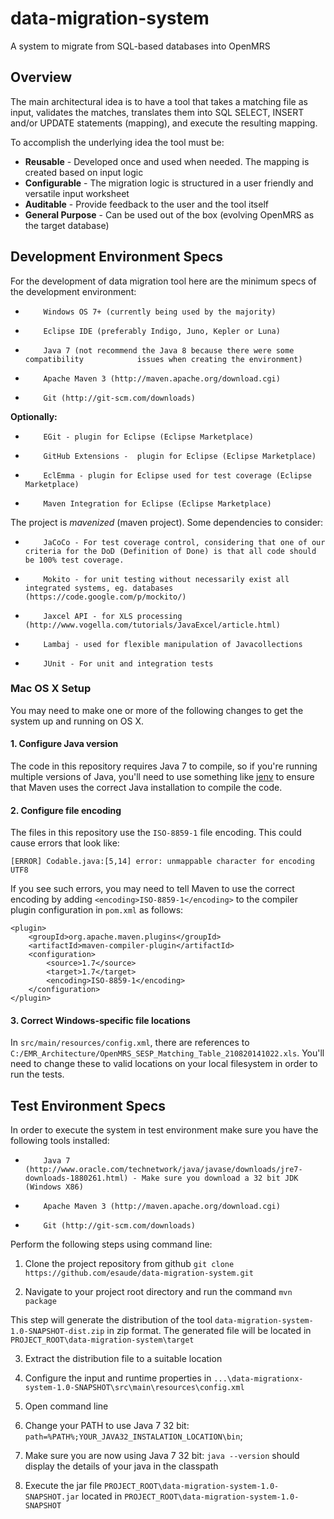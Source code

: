 data-migration-system
=====================

A system to migrate from SQL-based databases into OpenMRS

Overview
--------
The main architectural idea is to have a tool that takes a matching file as input, validates the matches, translates them into SQL SELECT, INSERT and/or UPDATE statements (mapping), and execute the resulting mapping.

To accomplish the underlying idea the tool must be:
-  **Reusable** - Developed once and used when needed. The mapping is created based on input logic
-  **Configurable** - The migration logic is structured in a user friendly and versatile input worksheet
-  **Auditable** - Provide feedback to the user and the tool itself
-  **General Purpose** - Can be used out of the box (evolving OpenMRS as the target database)

Development Environment Specs
------------------------------
For the development of data migration tool here are the minimum specs of the development environment:
 
-         Windows OS 7+ (currently being used by the majority)
-         Eclipse IDE (preferably Indigo, Juno, Kepler or Luna)
-         Java 7 (not recommend the Java 8 because there were some compatibility            issues when creating the environment)
-         Apache Maven 3 (http://maven.apache.org/download.cgi)
-         Git (http://git-scm.com/downloads)
 
**Optionally:**
-         EGit - plugin for Eclipse (Eclipse Marketplace)
-         GitHub Extensions -  plugin for Eclipse (Eclipse Marketplace)
-         EclEmma - plugin for Eclipse used for test coverage (Eclipse Marketplace)
-         Maven Integration for Eclipse (Eclipse Marketplace)
 
The project is *mavenized* (maven project). Some dependencies to consider:
-         JaCoCo - For test coverage control, considering that one of our criteria for the DoD (Definition of Done) is that all code should be 100% test coverage.
-         Mokito - for unit testing without necessarily exist all integrated systems, eg. databases (https://code.google.com/p/mockito/)
-         Jaxcel API - for XLS processing (http://www.vogella.com/tutorials/JavaExcel/article.html)
-         Lambaj - used for flexible manipulation of Javacollections
-         JUnit - For unit and integration tests

### Mac OS X Setup

You may need to make one or more of the following changes to get the system up and running on OS X.

#### 1. Configure Java version

The code in this repository requires Java 7 to compile, so if you're running multiple versions of Java, you'll need to use something like [jenv](http://www.jenv.be/) to ensure that Maven uses the correct Java installation to compile the code.

#### 2. Configure file encoding

The files in this repository use the `ISO-8859-1` file encoding. This could cause errors that look like:

````
[ERROR] Codable.java:[5,14] error: unmappable character for encoding UTF8
`````

If you see such errors, you may need to tell Maven to use the correct encoding by adding `<encoding>ISO-8859-1</encoding>` to the compiler plugin configuration in `pom.xml` as follows:

````
<plugin>
    <groupId>org.apache.maven.plugins</groupId>
    <artifactId>maven-compiler-plugin</artifactId>
    <configuration>
        <source>1.7</source>
        <target>1.7</target>
        <encoding>ISO-8859-1</encoding>
    </configuration>
</plugin>
````

#### 3. Correct Windows-specific file locations

In `src/main/resources/config.xml`, there are references to `C:/EMR_Architecture/OpenMRS_SESP_Matching_Table_210820141022.xls`. You'll need to change these to valid locations on your local filesystem in order to run the tests.

Test Environment Specs
------------------------------

In order to execute the system in test environment make sure you have the following tools installed:

-         Java 7 (http://www.oracle.com/technetwork/java/javase/downloads/jre7-downloads-1880261.html) - Make sure you download a 32 bit JDK (Windows X86)
-         Apache Maven 3 (http://maven.apache.org/download.cgi)
-         Git (http://git-scm.com/downloads)

Perform the following steps using command line:

1. Clone the project repository from github `git clone https://github.com/esaude/data-migration-system.git`

2. Navigate to your project root directory and run the command `mvn package`

This step will generate the distribution of the tool `data-migration-system-1.0-SNAPSHOT-dist.zip` in zip format. The generated file will be located in `PROJECT_ROOT\data-migration-system\target`

3. Extract the distribution file to a suitable location

4. Configure the input and runtime properties in `...\data-migrationx-system-1.0-SNAPSHOT\src\main\resources\config.xml`

5. Open command line

6. Change your PATH to use Java 7 32 bit: `path=%PATH%;YOUR_JAVA32_INSTALATION_LOCATION\bin`;

7. Make sure you are now using Java 7 32 bit: `java --version` should display the details of your java in the classpath

8. Execute the jar file `PROJECT_ROOT\data-migration-system-1.0-SNAPSHOT.jar` located in `PROJECT_ROOT\data-migration-system-1.0-SNAPSHOT`

